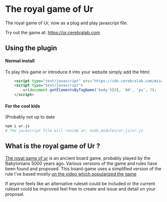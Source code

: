 # The royal game of Ur

The royal game of Ur, now as a plug and play javascript file.

Try out the game at: https://ur.cerebralab.com


## Using the plugin

#### Normal install

To play this game or introduce it into your website simply add the html:
```html
    <script type="text/javascript" src="https://cdn.cerebralab.com/misc/ur.js"></script>
    <script type="text/javascript">
        ur(document.getElementsByTagName('body')[0], '80', 'px', 7);
    </script>
```

#### For the cool kids

(Probably not up to date

```bash
npm i ur.js
# The javascript file will reside at: node_modules/ur.js/ur.js
```


## What is the royal game of Ur ?

[The royal game of ur](https://en.wikipedia.org/wiki/Royal_Game_of_Ur) is an ancient board game, probably played by the
Babylonians 5000 years ago. Various versions of the game and rules have been found and proposed. This board-game uses
a simplified version of the rule I've based mostly [on the video which popularized the game](https://www.youtube.com/watch?v=WZskjLq040I)

If anyone feels like an alternative ruleset could be included or the current ruleset could be improved feel free to create
and issue and detail on your proposal.
